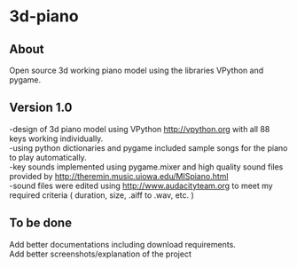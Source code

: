 # 3d-piano

## About  
Open source 3d working piano model using the libraries VPython and pygame.  
  
## Version 1.0  
-design of 3d  piano model using VPython  http://vpython.org with all 88 keys working individually.   
-using python dictionaries and pygame included sample songs for the piano to play automatically.  
-key sounds implemented using pygame.mixer and high quality sound files provided by http://theremin.music.uiowa.edu/MISpiano.html   
-sound files were edited using http://www.audacityteam.org  to meet my required criteria ( duration, size, .aiff to .wav, etc. )  
  
## To be done  
Add better documentations including download requirements.  
Add better screenshots/explanation of the project
